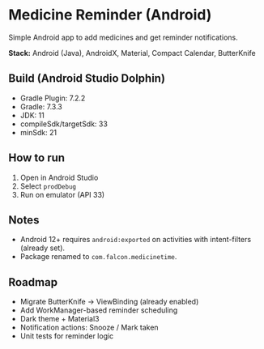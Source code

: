 # Medicine Reminder (Android)

Simple Android app to add medicines and get reminder notifications.

**Stack:** Android (Java), AndroidX, Material, Compact Calendar, ButterKnife

## Build (Android Studio Dolphin)
- Gradle Plugin: 7.2.2
- Gradle: 7.3.3
- JDK: 11
- compileSdk/targetSdk: 33
- minSdk: 21

## How to run
1. Open in Android Studio
2. Select `prodDebug`
3. Run on emulator (API 33)

## Notes
- Android 12+ requires `android:exported` on activities with intent-filters (already set).
- Package renamed to `com.falcon.medicinetime`.

## Roadmap
- Migrate ButterKnife → ViewBinding (already enabled)
- Add WorkManager-based reminder scheduling
- Dark theme + Material3
- Notification actions: Snooze / Mark taken
- Unit tests for reminder logic
